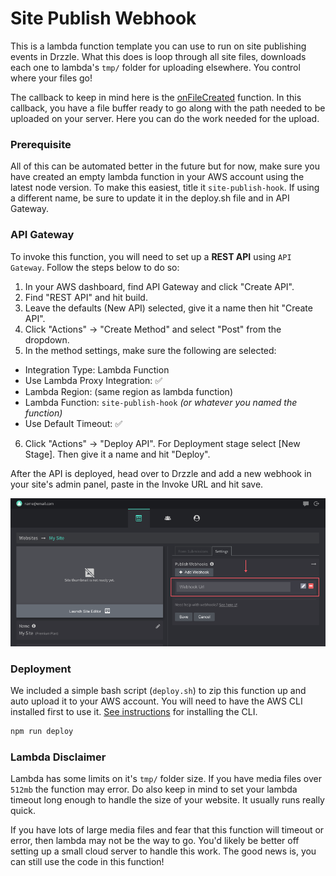 # Site Publish Webhook

This is a lambda function template you can use to run on site publishing events in Drzzle. What this does is loop through all  site files, downloads each one to lambda's `tmp/` folder for uploading elsewhere. You control where your files go!

The callback to keep in mind here is the [onFileCreated](https://github.com/drzzle-app/site-publish-hook/blob/master/utils/index.js#L5) function. In this callback, you have a file buffer ready to go along with the path needed to be uploaded on your server. Here you can do the work needed for the upload.

### Prerequisite
All of this can be automated better in the future but for now, make sure you have created an empty lambda function in your AWS account using the latest node version. To make this easiest, title it `site-publish-hook`. If using a different name, be sure to update it in the deploy.sh file and in API Gateway.

### API Gateway
To invoke this function, you will need to set up a **REST API** using `API Gateway`. Follow the steps below to do so:

1. In your AWS dashboard, find API Gateway and click "Create API".
2. Find "REST API" and hit build.
3. Leave the defaults (New API) selected, give it a name then hit "Create API".
4. Click "Actions" -> "Create Method" and select "Post" from the dropdown.
5. In the method settings, make sure the following are selected:
  - Integration Type: Lambda Function
  - Use Lambda Proxy Integration: ✅
  - Lambda Region: (same region as lambda function)
  - Lambda Function: `site-publish-hook` _(or whatever you named the function)_
  - Use Default Timeout: ✅
6. Click "Actions" -> "Deploy API". For Deployment stage select [New Stage]. Then give it a name and hit "Deploy".

After the API is deployed, head over to Drzzle and add a new webhook in your site's admin panel, paste in the Invoke URL and hit save.

![app screenshot](./app-screenshot.png)

### Deployment
We included a simple bash script (`deploy.sh`) to zip this function up and auto upload it to your AWS account. You will need to have the AWS CLI installed first to use it. [See instructions](https://docs.aws.amazon.com/cli/latest/userguide/install-cliv2.html) for installing the CLI.

```bash
npm run deploy
```

### Lambda Disclaimer
Lambda has some limits on it's `tmp/` folder size. If you have media files over `512mb` the function may error. Do also keep in mind to set your lambda timeout long enough to handle the size of your website. It usually runs really quick.

If you have lots of large media files and fear that this function will timeout or error, then lambda may not be the way to go. You'd likely be better off setting up a small cloud server to handle this work. The good news is, you can still use the code in this function!
